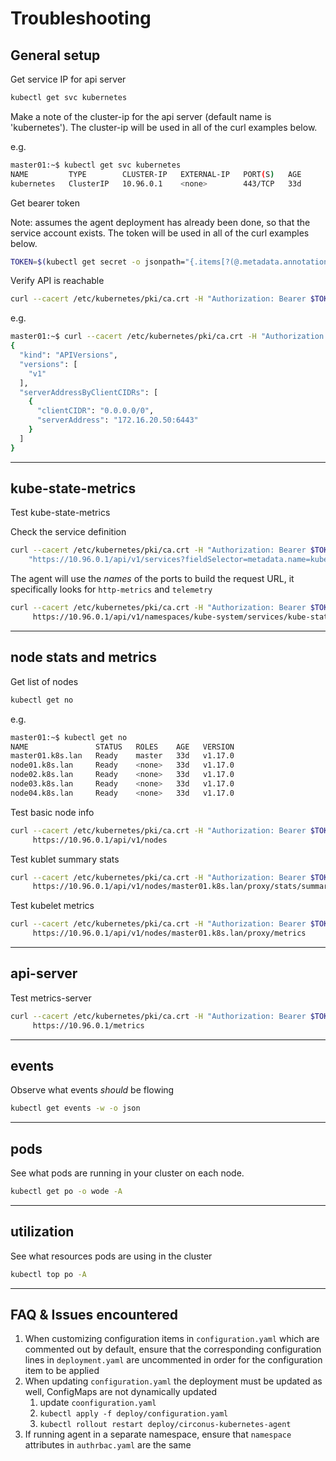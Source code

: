 # Troubleshooting

## General setup

Get service IP for api server

```sh
kubectl get svc kubernetes
```

Make a note of the cluster-ip for the api server (default name is 'kubernetes'). The cluster-ip will be used in all of the curl examples below.

e.g.

```sh
master01:~$ kubectl get svc kubernetes
NAME         TYPE        CLUSTER-IP   EXTERNAL-IP   PORT(S)   AGE
kubernetes   ClusterIP   10.96.0.1    <none>        443/TCP   33d
```

Get bearer token

Note: assumes the agent deployment has already been done, so that the service account exists. The token will be used in all of the curl examples below.

```sh
TOKEN=$(kubectl get secret -o jsonpath="{.items[?(@.metadata.annotations['kubernetes\.io/service-account\.name']=='circonus-kubernetes-agent')].data.token}"|base64 -d)
```

Verify API is reachable

```sh
curl --cacert /etc/kubernetes/pki/ca.crt -H "Authorization: Bearer $TOKEN" https://10.96.0.1/api
```

e.g.

```sh
master01:~$ curl --cacert /etc/kubernetes/pki/ca.crt -H "Authorization: Bearer $TOKEN" https://10.96.0.1/api
{
  "kind": "APIVersions",
  "versions": [
    "v1"
  ],
  "serverAddressByClientCIDRs": [
    {
      "clientCIDR": "0.0.0.0/0",
      "serverAddress": "172.16.20.50:6443"
    }
  ]
}
```

---

## kube-state-metrics

Test kube-state-metrics

Check the service definition

```sh
curl --cacert /etc/kubernetes/pki/ca.crt -H "Authorization: Bearer $TOKEN" \
    "https://10.96.0.1/api/v1/services?fieldSelector=metadata.name=kube-state-metrics"
```

The agent will use the _names_ of the ports to build the request URL, it specifically looks for `http-metrics` and `telemetry`

```sh
curl --cacert /etc/kubernetes/pki/ca.crt -H "Authorization: Bearer $TOKEN" \
     https://10.96.0.1/api/v1/namespaces/kube-system/services/kube-state-metrics:http-metrics/proxy/metrics
```

---

## node stats and metrics

Get list of nodes

```sh
kubectl get no
```

e.g.

```sh
master01:~$ kubectl get no
NAME               STATUS   ROLES    AGE   VERSION
master01.k8s.lan   Ready    master   33d   v1.17.0
node01.k8s.lan     Ready    <none>   33d   v1.17.0
node02.k8s.lan     Ready    <none>   33d   v1.17.0
node03.k8s.lan     Ready    <none>   33d   v1.17.0
node04.k8s.lan     Ready    <none>   33d   v1.17.0
```

Test basic node info

```sh
curl --cacert /etc/kubernetes/pki/ca.crt -H "Authorization: Bearer $TOKEN" \
     https://10.96.0.1/api/v1/nodes
```

Test kublet summary stats

```sh
curl --cacert /etc/kubernetes/pki/ca.crt -H "Authorization: Bearer $TOKEN" \
     https://10.96.0.1/api/v1/nodes/master01.k8s.lan/proxy/stats/summary
```

Test kubelet metrics

```sh
curl --cacert /etc/kubernetes/pki/ca.crt -H "Authorization: Bearer $TOKEN" \
     https://10.96.0.1/api/v1/nodes/master01.k8s.lan/proxy/metrics
```

---

## api-server

Test metrics-server

```sh
curl --cacert /etc/kubernetes/pki/ca.crt -H "Authorization: Bearer $TOKEN" \
     https://10.96.0.1/metrics
```

---

## events

Observe what events _should_ be flowing

```sh
kubectl get events -w -o json
```

---

## pods

See what pods are running in your cluster on each node.

```sh
kubectl get po -o wode -A
```

---

## utilization

See what resources pods are using in the cluster

```sh
kubectl top po -A
```

---

## FAQ & Issues encountered

1. When customizing configuration items in `configuration.yaml` which are commented out by default, ensure that the corresponding configuration lines in `deployment.yaml` are uncommented in order for the configuration item to be applied
1. When updating `configuration.yaml` the deployment must be updated as well, ConfigMaps are not dynamically updated
    1. update `coonfiguration.yaml`
    1. `kubectl apply -f deploy/configuration.yaml`
    1. `kubectl rollout restart deploy/circonus-kubernetes-agent`
1. If running agent in a separate namespace, ensure that `namespace` attributes in `authrbac.yaml` are the same
